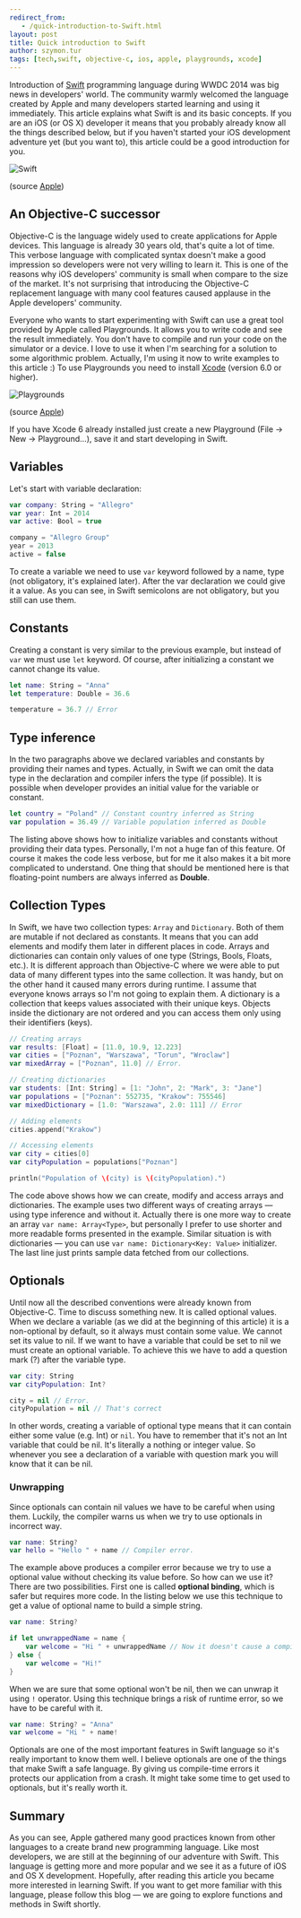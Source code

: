 ```yaml
---
redirect_from:
   - /quick-introduction-to-Swift.html
layout: post
title: Quick introduction to Swift
author: szymon.tur
tags: [tech,swift, objective-c, ios, apple, playgrounds, xcode]
---
```


Introduction of [Swift](https://developer.apple.com/swift/ "Swift") programming language during WWDC 2014 was big news in developers' world. The community
warmly welcomed the language created by Apple and many developers started learning and using it immediately.
This article explains what Swift is and its basic concepts. If you are an iOS (or OS X) developer it means that you probably already know all the
things described below, but if you haven't started your iOS development adventure yet (but you want to), this article could be a good introduction for you.

![Swift](https://devimages.apple.com.edgekey.net/home/images/home-hero-swift-hero.png  "Swift logo")

(source [Apple](https://developer.apple.com/ "Apple"))

## An Objective-C successor

Objective-C is the language widely used to create applications for Apple devices. This language is already 30 years old, that's quite a lot of time.
This verbose language with complicated syntax doesn't make a good impression so developers were not very willing to learn it. This is one of the
reasons why iOS developers' community is small when compare to the size of the market. It's not surprising that introducing the Objective-C replacement
language with many cool features caused applause in the Apple developers' community.

Everyone who wants to start experimenting with Swift can use a great tool provided by Apple called Playgrounds. It allows you to write code and
see the result immediately. You don't have to compile and run your code on the simulator or a device. I love to use it when I'm searching for a solution
to some algorithmic problem. Actually, I'm using it now to write examples to this article :)
To use Playgrounds you need to install [Xcode](https://developer.apple.com/xcode/downloads/) (version 6.0 or higher).

![Playgrounds](https://devimages.apple.com.edgekey.net/swift/images/swift-screenshot.jpg  "Playgrounds")

(source [Apple](https://developer.apple.com/swift/ "Apple"))

If you have Xcode 6 already installed just create a new Playground (File -> New -> Playground…), save it and start developing in Swift.

## Variables

Let's start with variable declaration:

```swift
var company: String = "Allegro"
var year: Int = 2014
var active: Bool = true

company = "Allegro Group"
year = 2013
active = false
```

To create a variable we need to use `var` keyword followed by a name, type (not obligatory, it's explained later). After the var declaration we could
give it a value. As you can see, in Swift semicolons are not obligatory, but you still can use them.

## Constants

Creating a constant is very similar to the previous example, but instead of `var` we must use `let` keyword. Of course, after initializing a constant
we cannot change its value.

```swift
let name: String = "Anna"
let temperature: Double = 36.6

temperature = 36.7 // Error
```

## Type inference

In the two paragraphs above we declared variables and constants by providing their names and types. Actually, in Swift we can omit the data type in
the declaration and compiler infers the type (if possible). It is possible when developer provides an initial value for the variable or constant.

```swift
let country = "Poland" // Constant country inferred as String
var population = 36.49 // Variable population inferred as Double
```

The listing above shows how to initialize variables and constants without providing their data types. Personally, I'm not a huge fan of this feature.
Of course it makes the code less verbose, but for me it also makes it a bit more complicated to understand.
One thing that should be mentioned here is that floating-point numbers are always inferred as **Double**.

## Collection Types

In Swift, we have two collection types: `Array` and `Dictionary`. Both of them are mutable if not declared as constants. It means that you can add
elements and modify them later in different places in code.
Arrays and dictionaries can contain only values of one type (Strings, Bools, Floats, etc.). It is different approach than Objective-C where we were
able to put data of many different types into the same collection. It was handy, but on the other hand it caused many errors during runtime.
I assume that everyone knows arrays so I'm not going to explain them. A dictionary is a collection that keeps values associated with their unique keys.
Objects inside the dictionary are not ordered and you can access them only using their identifiers (keys).

```swift
// Creating arrays
var results: [Float] = [11.0, 10.9, 12.223]
var cities = ["Poznan", "Warszawa", "Torun", "Wroclaw"]
var mixedArray = ["Poznan", 11.0] // Error.

// Creating dictionaries
var students: [Int: String] = [1: "John", 2: "Mark", 3: "Jane"]
var populations = ["Poznan": 552735, "Krakow": 755546]
var mixedDictionary = [1.0: "Warszawa", 2.0: 111] // Error

// Adding elements
cities.append("Krakow")

// Accessing elements
var city = cities[0]
var cityPopulation = populations["Poznan"]

println("Population of \(city) is \(cityPopulation).")
```

The code above shows how we can create, modify and access arrays and dictionaries. The example uses two different ways of creating arrays — using type
inference and without it. Actually there is one more way to create an array `var name: Array<Type>`, but personally I prefer to use shorter and more
readable forms presented in the example. Similar situation is with dictionaries — you can use `var name: Dictionary<Key: Value>` initializer.
The last line just prints sample data fetched from our collections.

## Optionals

Until now all the described conventions were already known from Objective-C. Time to discuss something new.
It is called optional values. When we declare a variable (as we did at the beginning of this article) it is a non-optional by default, so it always
must contain some value. We cannot set its value to nil. If we want to have a variable that could be set to nil we must create an optional variable.
To achieve this we have to add a question mark (?) after the variable type.

```swift
var city: String
var cityPopulation: Int?

city = nil // Error.
cityPopulation = nil // That's correct
```

In other words, creating a variable of optional type means that it can contain either some value (e.g. Int) or `nil`. You have to remember that
it's not an Int variable that could be nil. It's literally a nothing or integer value. So whenever you see a declaration of a variable with
question mark you will know that it can be nil.


### Unwrapping

Since optionals can contain nil values we have to be careful when using them. Luckily, the compiler warns us when we try to use optionals in incorrect way.

```swift
var name: String?
var hello = "Hello " + name // Compiler error.
```

The example above produces a compiler error because we try to use a optional value without checking its value before. So how can we use it? There are
two possibilities. First one is called **optional binding**, which is safer but requires more code. In the listing below we use this technique to
get a value of optional name to build a simple string.

```swift
var name: String?

if let unwrappedName = name {
    var welcome = "Hi " + unwrappedName // Now it doesn't cause a compiler error.
} else {
    var welcome = "Hi!"
}
```

When we are sure that some optional won't be nil, then we can unwrap it using `!` operator. Using this technique brings a risk of runtime error,
so we have to be careful with it.

```swift
var name: String? = "Anna"
var welcome = "Hi " + name!
```

Optionals are one of the most important features in Swift language so it's really important to know them well. I believe optionals are one of the
things that make Swift a safe language. By giving us compile-time errors it protects our application from a crash. It might take some time to get used
to optionals, but it's really worth it.

## Summary

As you can see, Apple gathered many good practices known from other languages to a create brand new programming language. Like most developers, we are still at the beginning of our adventure with Swift. This language is getting more and more popular and we see it as a future of iOS and OS X development.
Hopefully, after reading this article you became more interested in learning Swift. If you want to get more familiar with this language, please follow
this blog — we are going to explore functions and methods in Swift shortly.
